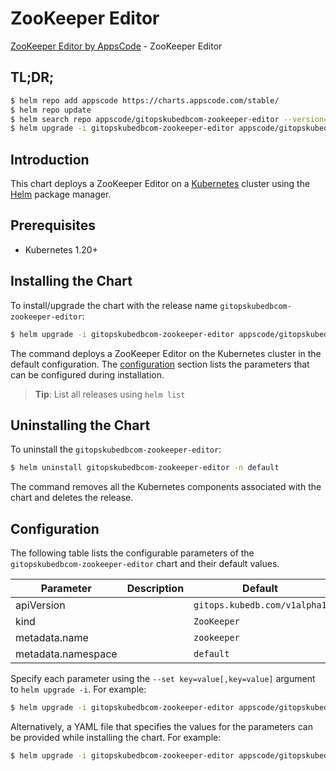 # ZooKeeper Editor

[ZooKeeper Editor by AppsCode](https://appscode.com) - ZooKeeper Editor

## TL;DR;

```bash
$ helm repo add appscode https://charts.appscode.com/stable/
$ helm repo update
$ helm search repo appscode/gitopskubedbcom-zookeeper-editor --version=v0.16.0
$ helm upgrade -i gitopskubedbcom-zookeeper-editor appscode/gitopskubedbcom-zookeeper-editor -n default --create-namespace --version=v0.16.0
```

## Introduction

This chart deploys a ZooKeeper Editor on a [Kubernetes](http://kubernetes.io) cluster using the [Helm](https://helm.sh) package manager.

## Prerequisites

- Kubernetes 1.20+

## Installing the Chart

To install/upgrade the chart with the release name `gitopskubedbcom-zookeeper-editor`:

```bash
$ helm upgrade -i gitopskubedbcom-zookeeper-editor appscode/gitopskubedbcom-zookeeper-editor -n default --create-namespace --version=v0.16.0
```

The command deploys a ZooKeeper Editor on the Kubernetes cluster in the default configuration. The [configuration](#configuration) section lists the parameters that can be configured during installation.

> **Tip**: List all releases using `helm list`

## Uninstalling the Chart

To uninstall the `gitopskubedbcom-zookeeper-editor`:

```bash
$ helm uninstall gitopskubedbcom-zookeeper-editor -n default
```

The command removes all the Kubernetes components associated with the chart and deletes the release.

## Configuration

The following table lists the configurable parameters of the `gitopskubedbcom-zookeeper-editor` chart and their default values.

|     Parameter      | Description |                 Default                 |
|--------------------|-------------|-----------------------------------------|
| apiVersion         |             | <code>gitops.kubedb.com/v1alpha1</code> |
| kind               |             | <code>ZooKeeper</code>                  |
| metadata.name      |             | <code>zookeeper</code>                  |
| metadata.namespace |             | <code>default</code>                    |


Specify each parameter using the `--set key=value[,key=value]` argument to `helm upgrade -i`. For example:

```bash
$ helm upgrade -i gitopskubedbcom-zookeeper-editor appscode/gitopskubedbcom-zookeeper-editor -n default --create-namespace --version=v0.16.0 --set apiVersion=gitops.kubedb.com/v1alpha1
```

Alternatively, a YAML file that specifies the values for the parameters can be provided while
installing the chart. For example:

```bash
$ helm upgrade -i gitopskubedbcom-zookeeper-editor appscode/gitopskubedbcom-zookeeper-editor -n default --create-namespace --version=v0.16.0 --values values.yaml
```
